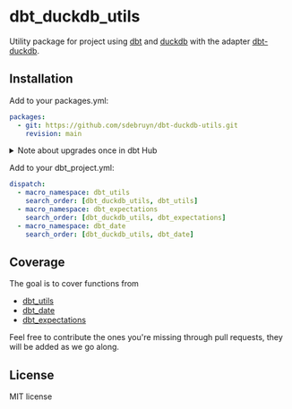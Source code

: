 # dbt_duckdb_utils

Utility package for project using [dbt](https://www.getdbt.com/) and [duckdb](https://duckdb.org/) with the adapter [dbt-duckdb](https://github.com/jwills/dbt-duckdb).

## Installation

Add to your packages.yml:

```yaml
packages:
  - git: https://github.com/sdebruyn/dbt-duckdb-utils.git
    revision: main
```

<details>
    <summary>Note about upgrades once in dbt Hub</summary>

Once this is in dbt Hub, this becomes:

```yaml
packages:

- package: dbt_duckdb_utils
    version: 0.1.0
```

</details>

Add to your dbt_project.yml:

```yaml
dispatch:
  - macro_namespace: dbt_utils
    search_order: [dbt_duckdb_utils, dbt_utils]
  - macro_namespace: dbt_expectations
    search_order: [dbt_duckdb_utils, dbt_expectations]
  - macro_namespace: dbt_date
    search_order: [dbt_duckdb_utils, dbt_date]
```

## Coverage

The goal is to cover functions from

* [dbt_utils](https://hub.getdbt.com/dbt-labs/dbt_utils/latest/)
* [dbt_date](https://hub.getdbt.com/calogica/dbt_date/latest/)
* [dbt_expectations](https://hub.getdbt.com/calogica/dbt_expectations/latest/)

Feel free to contribute the ones you're missing through pull requests, they will be added as we go along.

## License

MIT license
